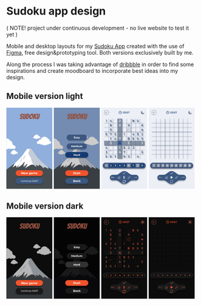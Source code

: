 # Sudoku app design

<p>( NOTE! project under continuous development - no live website to test it yet )</p>

Mobile and desktop layouts for my [Sudoku App](https://github.com/bartekszajna/sudoku_app/) created with the use of [Figma](https://figma.com), free design&prototyping tool. Both versions exclusively built by me.

Along the process I was taking advantage of [dribbble](https://dribbble.com/) in order to find some inspirations and create moodboard to incorporate best ideas into my design.

## Mobile version light

<p>
  <img src="design/mobile_views/introduction_page_light.jpg" width="24%" />
  <img src="design/mobile_views/settings_page_hard_light.jpg" width="24%" />
  <img src="design/mobile_views/game_on_light.jpg" width="24%" />
  <img src="design/mobile_views/game_paused_light.jpg" width="24%" />
</p>

## Mobile version dark

<p>
  <img src="design/mobile_views/introduction_page_dark.jpg" width="24%" />
  <img src="design/mobile_views/settings_page_hard_dark.jpg" width="24%" />
  <img src="design/mobile_views/game_on_dark.jpg" width="24%" />
  <img src="design/mobile_views/game_paused_dark.jpg" width="24%" />
</p>

